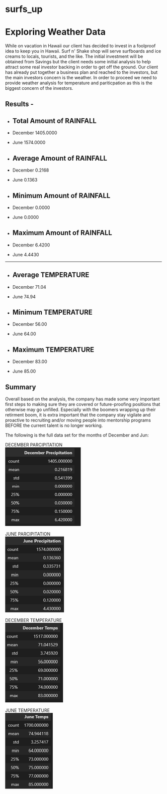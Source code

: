 # surfs_up
# Exploring Weather Data

While on vacation in Hawaii our client has decided to invest in a foolproof idea to keep you in Hawaii.  Surf n' Shake shop will serve surfboards and ice creams to locals, tourists, and the like.  The initial investment will be obtained from Savings but the client needs some initial analysis to help attract some real investor backing in order to get off the ground.  Our client has already put together a business plan and reached to the investors, but the main investors concern is the weather.  In order to proceed we need to provide weather analysis for temperature and pariticpation as this is the biggest concern of the investors.



## Results - 

- ## Total Amount of RAINFALL 
-   December        1405.0000
-   June            1574.0000

- ## Average Amount of RAINFALL
-   December        0.2168
-   June            0.1363

- ## Minimum Amount of RAINFALL 
-   December        0.0000
-   June            0.0000

- ## Maximum Amount of RAINFALL 
-   December        6.4200
-   June            4.4430
-------------------------------
  
- ## Average TEMPERATURE
-   December        71.04
-   June            74.94

- ## Minimum TEMPERATURE
-   December        56.00
-   June            64.00

- ## Maximum TEMPERATURE
-   December        83.00
-   June            85.00


## Summary

Overall based on the analysis, the company has made some very important first steps to making sure they are covered or future-proofing positions that otherwise may go unfilled.  Especially with the boomers wrapping up their retirment boom, it is extra important that the company stay vigilate and proactive to recruiting and/or moving people into mentorship programs BEFORE the current talent is no longer working.  

The following is the full data set for the months of December and Jun:

DECEMBER PARCIPITATION <br/>
![dec_rain](https://github.com/Sacdees/surfs_up/blob/main/resources/dec_rain.png)

JUNE PARCIPITATION <br/>
![june_rain](https://github.com/Sacdees/surfs_up/blob/main/resources/june_rain.png)

DECEMBER TEMPERATURE<br/>
![dec_temp](https://github.com/Sacdees/surfs_up/blob/main/resources/dec_temp.png)

JUNE TEMPERATURE <br/>
![june_temp](https://github.com/Sacdees/surfs_up/blob/main/resources/june_temp.png)




